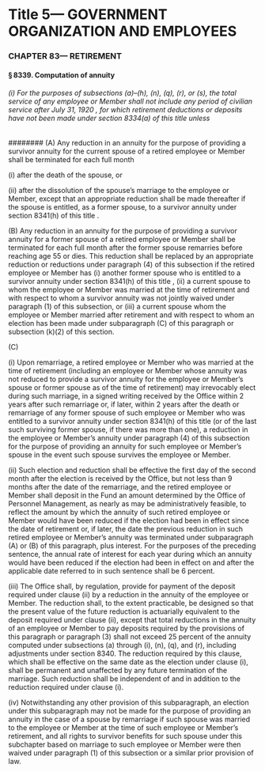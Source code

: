 
# Title 5— GOVERNMENT ORGANIZATION AND EMPLOYEES
### CHAPTER 83— RETIREMENT
#### § 8339. Computation of annuity
###### (i) For the purposes of subsections (a)–(h), (n), (q), (r), or (s), the total service of any employee or Member shall not include any period of civilian service after July 31, 1920 , for which retirement deductions or deposits have not been made under section 8334(a) of this title unless
######## (A) Any reduction in an annuity for the purpose of providing a survivor annuity for the current spouse of a retired employee or Member shall be terminated for each full month

(i) after the death of the spouse, or

(ii) after the dissolution of the spouse’s marriage to the employee or Member, except that an appropriate reduction shall be made thereafter if the spouse is entitled, as a former spouse, to a survivor annuity under section 8341(h) of this title .

(B) Any reduction in an annuity for the purpose of providing a survivor annuity for a former spouse of a retired employee or Member shall be terminated for each full month after the former spouse remarries before reaching age 55 or dies. This reduction shall be replaced by an appropriate reduction or reductions under paragraph (4) of this subsection if the retired employee or Member has (i) another former spouse who is entitled to a survivor annuity under section 8341(h) of this title , (ii) a current spouse to whom the employee or Member was married at the time of retirement and with respect to whom a survivor annuity was not jointly waived under paragraph (1) of this subsection, or (iii) a current spouse whom the employee or Member married after retirement and with respect to whom an election has been made under subparagraph (C) of this paragraph or subsection (k)(2) of this section.

(C)

(i) Upon remarriage, a retired employee or Member who was married at the time of retirement (including an employee or Member whose annuity was not reduced to provide a survivor annuity for the employee or Member’s spouse or former spouse as of the time of retirement) may irrevocably elect during such marriage, in a signed writing received by the Office within 2 years after such remarriage or, if later, within 2 years after the death or remarriage of any former spouse of such employee or Member who was entitled to a survivor annuity under section 8341(h) of this title (or of the last such surviving former spouse, if there was more than one), a reduction in the employee or Member’s annuity under paragraph (4) of this subsection for the purpose of providing an annuity for such employee or Member’s spouse in the event such spouse survives the employee or Member.

(ii) Such election and reduction shall be effective the first day of the second month after the election is received by the Office, but not less than 9 months after the date of the remarriage, and the retired employee or Member shall deposit in the Fund an amount determined by the Office of Personnel Management, as nearly as may be administratively feasible, to reflect the amount by which the annuity of such retired employee or Member would have been reduced if the election had been in effect since the date of retirement or, if later, the date the previous reduction in such retired employee or Member’s annuity was terminated under subparagraph (A) or (B) of this paragraph, plus interest. For the purposes of the preceding sentence, the annual rate of interest for each year during which an annuity would have been reduced if the election had been in effect on and after the applicable date referred to in such sentence shall be 6 percent.

(iii) The Office shall, by regulation, provide for payment of the deposit required under clause (ii) by a reduction in the annuity of the employee or Member. The reduction shall, to the extent practicable, be designed so that the present value of the future reduction is actuarially equivalent to the deposit required under clause (ii), except that total reductions in the annuity of an employee or Member to pay deposits required by the provisions of this paragraph or paragraph (3) shall not exceed 25 percent of the annuity computed under subsections (a) through (i), (n), (q), and (r), including adjustments under section 8340. The reduction required by this clause, which shall be effective on the same date as the election under clause (i), shall be permanent and unaffected by any future termination of the marriage. Such reduction shall be independent of and in addition to the reduction required under clause (i).

(iv) Notwithstanding any other provision of this subparagraph, an election under this subparagraph may not be made for the purpose of providing an annuity in the case of a spouse by remarriage if such spouse was married to the employee or Member at the time of such employee or Member’s retirement, and all rights to survivor benefits for such spouse under this subchapter based on marriage to such employee or Member were then waived under paragraph (1) of this subsection or a similar prior provision of law.
